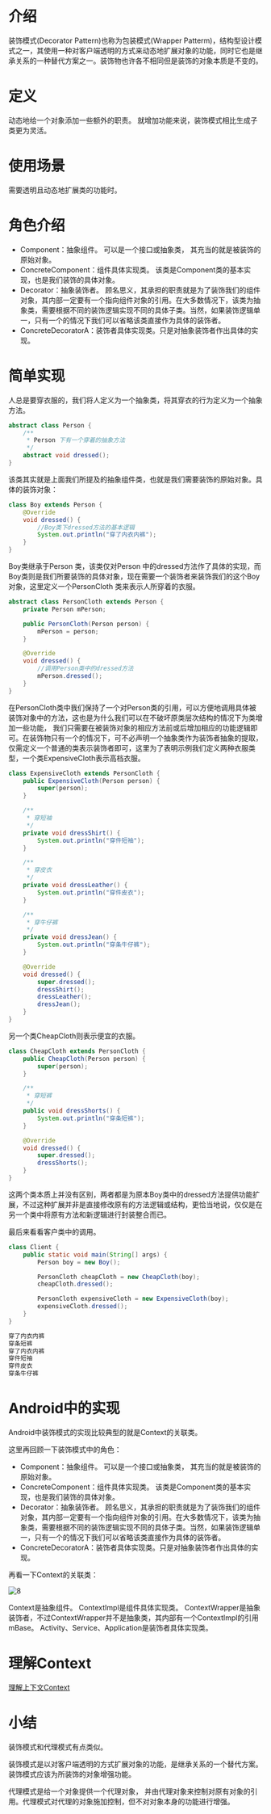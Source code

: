 # 介绍

装饰模式(Decorator Pattern)也称为包装模式(Wrapper Patterm)，结构型设计模式之一，其使用一种对客户端透明的方式来动态地扩展对象的功能，同时它也是继承关系的一种替代方案之一。装饰物也许各不相同但是装饰的对象本质是不变的。

# 定义

动态地给一个对象添加一些额外的职责。 就增加功能来说，装饰模式相比生成子类更为灵活。

# 使用场景

需要透明且动态地扩展类的功能时。

# 角色介绍

- Component：抽象组件。
  可以是一个接口或抽象类， 其充当的就是被装饰的原始对象。
- ConcreteComponent：组件具体实现类。
  该类是Component类的基本实现，也是我们装饰的具体对象。
- Decorator：抽象装饰者。
  顾名思义，其承担的职责就是为了装饰我们的组件对象，其内部一定要有一个指向组件对象的引用。在大多数情况下，该类为抽象类，需要根据不同的装饰逻辑实现不同的具体子类。当然，如果装饰逻辑单一，只有一个的情况下我们可以省略该类直接作为具体的装饰者。
- ConcreteDecoratorA：装饰者具体实现类。只是对抽象装饰者作出具体的实现。

# 简单实现

人总是要穿衣服的，我们将人定义为一个抽象类，将其穿衣的行为定义为一个抽象方法。

```java
abstract class Person {
    /**
     * Person 下有一个穿着的抽象方法
     */
    abstract void dressed();
}
```

该类其实就是上面我们所提及的抽象组件类，也就是我们需要装饰的原始对象。具体的装饰对象：

```java
class Boy extends Person {
    @Override
    void dressed() {
        //Boy类下dressed方法的基本逻辑
        System.out.println("穿了内衣内裤");
    }
}
```

Boy类继承于Person 类，该类仅对Person 中的dressed方法作了具体的实现，而Boy类则是我们所要装饰的具体对象，现在需要一个装饰者来装饰我们的这个Boy对象，这里定义一个PersonCloth 类来表示人所穿着的衣服。

```java
abstract class PersonCloth extends Person {
    private Person mPerson;

    public PersonCloth(Person person) {
        mPerson = person;
    }

    @Override
    void dressed() {
      	//调用Person类中的dressed方法
        mPerson.dressed();
    }
}
```

在PersonCloth类中我们保持了一个对Person类的引用，可以方便地调用具体被装饰对象中的方法，这也是为什么我们可以在不破坏原类层次结构的情况下为类增加一些功能， 我们只需要在被装饰对象的相应方法前或后增加相应的功能逻辑即可。在装饰物只有一个的情况下，可不必声明一个抽象类作为装饰者抽象的提取，仅需定义一个普通的类表示装饰者即可，这里为了表明示例我们定义两种衣服类型，一个类ExpensiveCloth表示高档衣服。

```java
class ExpensiveCloth extends PersonCloth {
    public ExpensiveCloth(Person person) {
        super(person);
    }

    /**
     * 穿短袖
     */
    private void dressShirt() {
        System.out.println("穿件短袖");
    }

    /**
     * 穿皮衣
     */
    private void dressLeather() {
        System.out.println("穿件皮衣");
    }

    /**
     * 穿牛仔裤
     */
    private void dressJean() {
        System.out.println("穿条牛仔裤");
    }

    @Override
    void dressed() {
        super.dressed();
        dressShirt();
        dressLeather();
        dressJean();
    }
}
```

另一个类CheapCloth则表示便宜的衣服。

```java
class CheapCloth extends PersonCloth {
    public CheapCloth(Person person) {
        super(person);
    }

    /**
     * 穿短裤
     */
    public void dressShorts() {
        System.out.println("穿条短裤");
    }

    @Override
    void dressed() {
        super.dressed();
        dressShorts();
    }
}
```

这两个类本质上并没有区别，两者都是为原本Boy类中的dressed方法提供功能扩展，不过这种扩展并非是直接修改原有的方法逻辑或结构，更恰当地说，仅仅是在另一个类中将原有方法和新逻辑进行封装整合而已。

最后来看看客户类中的调用。

```java
class Client {
    public static void main(String[] args) {
        Person boy = new Boy();

        PersonCloth cheapCloth = new CheapCloth(boy);
        cheapCloth.dressed();

        PersonCloth expensiveCloth = new ExpensiveCloth(boy);
        expensiveCloth.dressed();
    }
}

穿了内衣内裤
穿条短裤
穿了内衣内裤
穿件短袖
穿件皮衣
穿条牛仔裤
```

# Android中的实现

Android中装饰模式的实现比较典型的就是Context的关联类。

这里再回顾一下装饰模式中的角色：

-   Component：抽象组件。
    可以是一个接口或抽象类， 其充当的就是被装饰的原始对象。
-   ConcreteComponent：组件具体实现类。
    该类是Component类的基本实现，也是我们装饰的具体对象。
-   Decorator：抽象装饰者。
    顾名思义，其承担的职责就是为了装饰我们的组件对象，其内部一定要有一个指向组件对象的引用。在大多数情况下，该类为抽象类，需要根据不同的装饰逻辑实现不同的具体子类。当然，如果装饰逻辑单一，只有一个的情况下我们可以省略该类直接作为具体的装饰者。
-   ConcreteDecoratorA：装饰者具体实现类。只是对抽象装饰者作出具体的实现。

再看一下Context的关联类：

![8](assets/8.jpg)

Context是抽象组件。
ContextImpl是组件具体实现类。
ContextWrapper是抽象装饰者，不过ContextWrapper并不是抽象类，其内部有一个ContextImpl的引用mBase。
Activity、Service、Application是装饰者具体实现类。

# 理解Context

[理解上下文Context](../Android/理解上下文Context.md)

# 小结

装饰模式和代理模式有点类似。

装饰模式是以对客户端透明的方式扩展对象的功能，是继承关系的一个替代方案。装饰模式应该为所装饰的对象增强功能。

代理模式是给一个对象提供一个代理对象， 并由代理对象来控制对原有对象的引用。代理模式对代理的对象施加控制，但不对对象本身的功能进行增强。